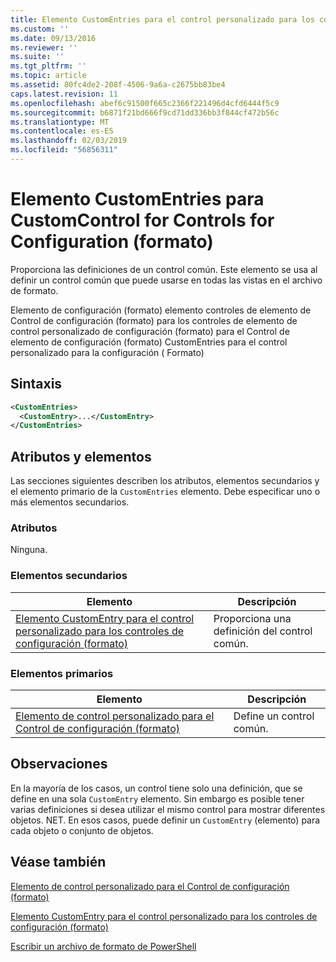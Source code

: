 ```yaml
---
title: Elemento CustomEntries para el control personalizado para los controles de configuración (formato) | Microsoft Docs
ms.custom: ''
ms.date: 09/13/2016
ms.reviewer: ''
ms.suite: ''
ms.tgt_pltfrm: ''
ms.topic: article
ms.assetid: 80fc4de2-208f-4506-9a6a-c2675bb83be4
caps.latest.revision: 11
ms.openlocfilehash: abef6c91500f665c2366f221496d4cfd6444f5c9
ms.sourcegitcommit: b6871f21bd666f9cd71dd336bb3f844cf472b56c
ms.translationtype: MT
ms.contentlocale: es-ES
ms.lasthandoff: 02/03/2019
ms.locfileid: "56856311"
---
```

# <a name="customentries-element-for-customcontrol-for-controls-for-configuration-format"></a>Elemento CustomEntries para CustomControl for Controls for Configuration (formato)

Proporciona las definiciones de un control común. Este elemento se usa al definir un control común que puede usarse en todas las vistas en el archivo de formato.

Elemento de configuración (formato) elemento controles de elemento de Control de configuración (formato) para los controles de elemento de control personalizado de configuración (formato) para el Control de elemento de configuración (formato) CustomEntries para el control personalizado para la configuración ( Formato)

## <a name="syntax"></a>Sintaxis

```xml
<CustomEntries>
  <CustomEntry>...</CustomEntry>
</CustomEntries>

```

## <a name="attributes-and-elements"></a>Atributos y elementos

Las secciones siguientes describen los atributos, elementos secundarios y el elemento primario de la `CustomEntries` elemento. Debe especificar uno o más elementos secundarios.

### <a name="attributes"></a>Atributos

Ninguna.

### <a name="child-elements"></a>Elementos secundarios

|Elemento|Descripción|
|-------------|-----------------|
|[Elemento CustomEntry para el control personalizado para los controles de configuración (formato)](./customentry-element-for-customcontrol-for-controls-for-configuration-format.md)|Proporciona una definición del control común.|

### <a name="parent-elements"></a>Elementos primarios

|Elemento|Descripción|
|-------------|-----------------|
|[Elemento de control personalizado para el Control de configuración (formato)](./customcontrol-element-for-control-for-controls-for-configuration-format.md)|Define un control común.|

## <a name="remarks"></a>Observaciones

En la mayoría de los casos, un control tiene solo una definición, que se define en una sola `CustomEntry` elemento. Sin embargo es posible tener varias definiciones si desea utilizar el mismo control para mostrar diferentes objetos. NET. En esos casos, puede definir un `CustomEntry` (elemento) para cada objeto o conjunto de objetos.

## <a name="see-also"></a>Véase también

[Elemento de control personalizado para el Control de configuración (formato)](./customcontrol-element-for-control-for-controls-for-configuration-format.md)

[Elemento CustomEntry para el control personalizado para los controles de configuración (formato)](./customentry-element-for-customcontrol-for-controls-for-configuration-format.md)

[Escribir un archivo de formato de PowerShell](./writing-a-powershell-formatting-file.md)
